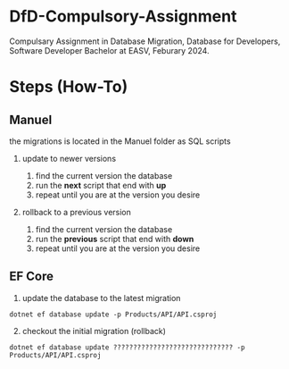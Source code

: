 # DfD-Compulsory-Assignment
Compulsary Assignment in Database Migration, Database for Developers, Software Developer Bachelor at EASV, Feburary 2024.

# Steps (How-To)

## Manuel

the migrations is located in the Manuel folder as SQL scripts

1. update to newer versions
    
    1. find the current version the database 
    2. run the <b>next</b> script that end with <b>up</b>
    3. repeat until you are at the version you desire

3. rollback to a previous version

    1. find the current version the database 
    2. run the <b>previous</b> script that end with <b>down</b>
    3. repeat until you are at the version you desire

## EF Core

1. update the database to the latest migration

```console
dotnet ef database update -p Products/API/API.csproj
```

2. checkout the initial migration (rollback)
```console
dotnet ef database update ?????????????????????????????? -p Products/API/API.csproj
```
